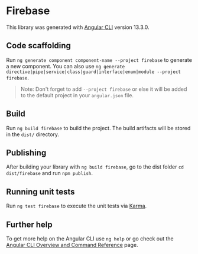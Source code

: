 # Firebase

This library was generated with [Angular CLI](https://github.com/angular/angular-cli) version 13.3.0.

## Code scaffolding

Run `ng generate component component-name --project firebase` to generate a new component. You can also use `ng generate directive|pipe|service|class|guard|interface|enum|module --project firebase`.
> Note: Don't forget to add `--project firebase` or else it will be added to the default project in your `angular.json` file. 

## Build

Run `ng build firebase` to build the project. The build artifacts will be stored in the `dist/` directory.

## Publishing

After building your library with `ng build firebase`, go to the dist folder `cd dist/firebase` and run `npm publish`.

## Running unit tests

Run `ng test firebase` to execute the unit tests via [Karma](https://karma-runner.github.io).

## Further help

To get more help on the Angular CLI use `ng help` or go check out the [Angular CLI Overview and Command Reference](https://angular.io/cli) page.

